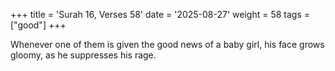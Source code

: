 +++
title = 'Surah 16, Verses 58'
date = '2025-08-27'
weight = 58
tags = ["good"]
+++

Whenever one of them is given the good news of a baby girl, his face grows gloomy, as he suppresses his rage.